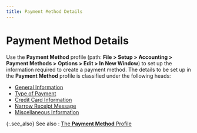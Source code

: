 ```yaml
---
title: Payment Method Details
---
```


# Payment Method Details


Use the **Payment Method** profile  (path: **File &gt; Setup &gt; Accounting 
 &gt; Payment Methods &gt;** **Options 
 &gt; Edit &gt; In New Window**) to set up the information required  to create a payment method. The details to be set up in the **Payment 
 Method** profile is classified under the following heads:

- [General  Information]({{site.sc_baseurl}}/options/payment-information/payment-methods/payment-method-details/general_information_payment_method.html)
- [Type  of Payment]({{site.sc_baseurl}}/options/payment-information/payment-methods/payment-method-details/type_of_payment.html)
- [Credit  Card Information]({{site.sc_baseurl}}/options/payment-information/payment-methods/payment-method-details/credit_card_information.html)
- [Narrow  Receipt Message]({{site.sc_baseurl}}/options/payment-information/payment-methods/payment-method-details/narrow_receipt_message.html)
- [Miscellaneous  Information]({{site.sc_baseurl}}/options/payment-information/payment-methods/payment-method-details/miscellaneous_information_payment_method.html)



{:.see_also}
See also
: [The **Payment Method** Profile]({{site.sc_baseurl}}/options/payment-information/payment-methods/set-up-a-payment-method/the_payment_method_profile.html)
